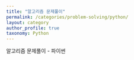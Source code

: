 ```yaml
---
title: "알고리즘 문제풀이"
permalink: /categories/problem-solving/python/
layout: category
author_profile: true
taxonomy: Python
---
```


알고리즘 문제풀이 - 파이썬